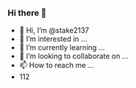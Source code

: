 ### Hi there 👋
- 👋 Hi, I’m @stake2137
- 👀 I’m interested in ...
- 🌱 I’m currently learning ...
- 💞️ I’m looking to collaborate on ...
- 📫 How to reach me ...
- 112
<!--
**Themanhdh/themanhdh** is a ✨ _special_ ✨ repository because its `README.md` (this file) appears on your GitHub profile.


